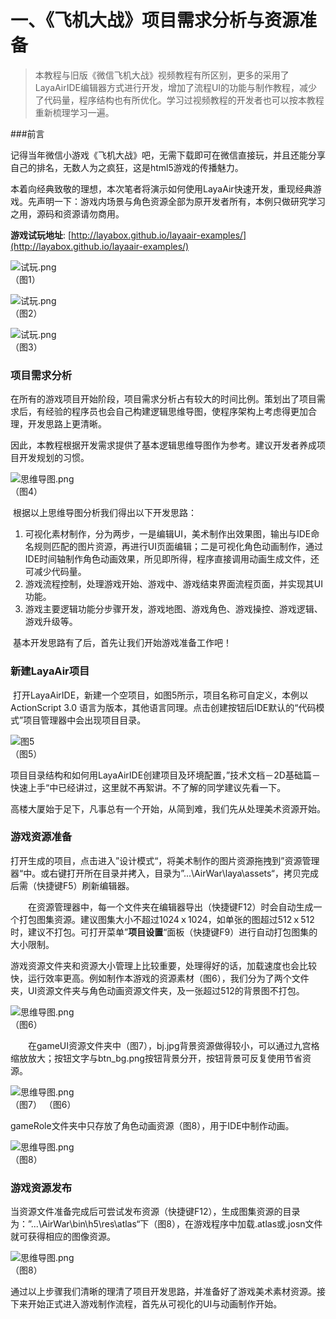 # 一、《飞机大战》项目需求分析与资源准备

>  本教程与旧版《微信飞机大战》视频教程有所区别，更多的采用了LayaAirIDE编辑器方式进行开发，增加了流程UI的功能与制作教程，减少了代码量，程序结构也有所优化。学习过视频教程的开发者也可以按本教程重新梳理学习一遍。

###前言

​	记得当年微信小游戏《飞机大战》吧，无需下载即可在微信直接玩，并且还能分享自己的排名，无数人为之疯狂，这是html5游戏的传播魅力。

​	本着向经典致敬的理想，本次笔者将演示如何使用LayaAir快速开发，重现经典游戏。先声明一下：游戏内场景与角色资源全部为原开发者所有，本例只做研究学习之用，源码和资源请勿商用。



**游戏试玩地址**: [http://layabox.github.io/layaair-examples/](http://layabox.github.io/layaair-examples/)

![试玩.png](img/1.png)<br />（图1） 

![试玩.png](img/2.png)<br />（图2）

![试玩.png](img/3.png)<br />（图3）



### 项目需求分析

​	在所有的游戏项目开始阶段，项目需求分析占有较大的时间比例。策划出了项目需求后，有经验的程序员也会自己构建逻辑思维导图，使程序架构上考虑得更加合理，开发思路上更清晰。

​	因此，本教程根据开发需求提供了基本逻辑思维导图作为参考。建议开发者养成项目开发规划的习惯。

![思维导图.png](img/4.png)<br />（图4）

​	根据以上思维导图分析我们得出以下开发思路：

1. 可视化素材制作，分为两步，一是编辑UI，美术制作出效果图，输出与IDE命名规则匹配的图片资源，再进行UI页面编辑；二是可视化角色动画制作，通过IDE时间轴制作角色动画效果，所见即所得，程序直接调用动画生成文件，还可减少代码量。
2. 游戏流程控制，处理游戏开始、游戏中、游戏结束界面流程页面，并实现其UI功能。
3. 游戏主要逻辑功能分步骤开发，游戏地图、游戏角色、游戏操控、游戏逻辑、游戏升级等。

​        基本开发思路有了后，首先让我们开始游戏准备工作吧！



### 新建LayaAir项目

​	打开LayaAirIDE，新建一个空项目，如图5所示，项目名称可自定义，本例以 ActionScript 3.0 语言为版本，其他语言同理。点击创建按钮后IDE默认的“代码模式”项目管理器中会出现项目目录。

![图5](img/5.png)<br />（图5）

​	项目目录结构和如何用LayaAirIDE创建项目及环境配置，”技术文档－2D基础篇－快速上手“中已经讲过，这里就不再絮讲。不了解的同学建议先看一下。

​       高楼大厦始于足下，凡事总有一个开始，从简到难，我们先从处理美术资源开始。

 



### 游戏资源准备

​	打开生成的项目，点击进入”设计模式“，将美术制作的图片资源拖拽到”资源管理器“中。或右键打开所在目录并拷入，目录为”...\AirWar\laya\assets“，拷贝完成后需（快捷键F5）刷新编辑器。

　　在资源管理器中，每一个文件夹在编辑器导出（快捷键F12）时会自动生成一个打包图集资源。建议图集大小不超过1024ｘ1024，如单张的图超过512ｘ512时，建议不打包。可打开菜单”**项目设置**“面板（快捷键F9）进行自动打包图集的大小限制。

​	游戏资源文件夹和资源大小管理上比较重要，处理得好的话，加载速度也会比较快，运行效率更高。例如制作本游戏的资源素材（图6），我们分为了两个文件夹，UI资源文件夹与角色动画资源文件夹，及一张超过512的背景图不打包。

 ![思维导图.png](img/5.png)<br />（图6）


　　在gameUI资源文件夹中（图7），bj.jpg背景资源做得较小，可以通过九宫格缩放放大；按钮文字与btn_bg.png按钮背景分开，按钮背景可反复使用节省资源。

 ![思维导图.png](img/6.png) <br />（图7）
（图6）

gameRole文件夹中只存放了角色动画资源（图8），用于IDE中制作动画。

![思维导图.png](img/7.png)<br />（图8）



### 游戏资源发布

当资源文件准备完成后可尝试发布资源（快捷键F12），生成图集资源的目录为：”...\AirWar\bin\h5\res\atlas“下（图8），在游戏程序中加载.atlas或.josn文件就可获得相应的图像资源。

![思维导图.png](img/8.png)<br />（图8） 



通过以上步骤我们清晰的理清了项目开发思路，并准备好了游戏美术素材资源。接下来开始正式进入游戏制作流程，首先从可视化的UI与动画制作开始。